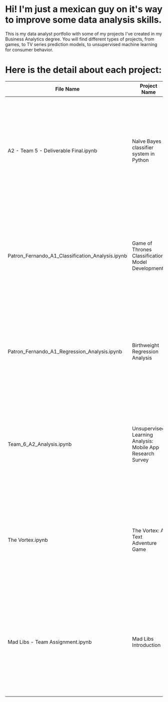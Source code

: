 # Hi! I'm just a mexican guy on it's way to improve some data analysis skills.
This is my data analyst portfolio with some of my projects I've created in my Business Analytics degree.
You will find different types of projects, from games, to TV series prediction models, to unsupervised machine learning for consumer behavior.


# Here is the detail about each project:
| File Name     | Project Name  | Course        | Details       |
| ------------- | ------------- | ------------- |-------------  |
| A2 - Team 5 - Deliverable Final.ipynb  | Naïve Bayes classifier system in Python  | Data Science: Python  | The goal of this project was to build a **Naïve Bayes classifier** system in Excel. And through the aid of a Python script to prep the data and create training and testing subsets.
| Patron_Fernando_A1_Classification_Analysis.ipynb | Game of Thrones Classification Model Development  | Machine Learning  |  To build a predictive model on a binary response variable and find out what is the probability that a character survives and what are the variables for this to happen.
| Patron_Fernando_A1_Regression_Analysis.ipynb  | Birthweight Regression Analysis  |  Machine Learning  |  In this project I analyzed which were the factors that influenced the birthweight and in what proportion they can impact either positively or negatively.
|  Team_6_A2_Analysis.ipynb  |  Unsupervised Learning Analysis: Mobile App Research Survey | Machine Learning  |  The goal of this project was to analyze and interpret an unsupervised learning problem based on survey data about consumer behavior towards app usage.
|  The Vortex.ipynb  | The Vortex: A Text Adventure Game  |  Data Science: Python  | This was my first project I ever crated in my masters. It's about a text adventure game where the player needs to make certain decisions to finish and win the game.
| Mad Libs - Team Assignment.ipynb  |  Mad Libs Introduction  |  Data Science: Python  | This was my first team project in the masters. The purpose of it was to create a Mad Libs where the user would fill in the blanks to give the narrative to the story. The result is usually quite funny.

